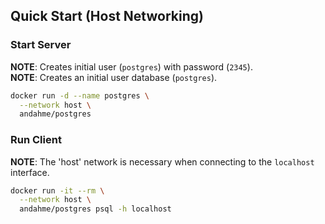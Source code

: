 ## Quick Start (Host Networking)

### Start Server
**NOTE**: Creates initial user (`postgres`) with password (`2345`).  
**NOTE**: Creates an initial user database (`postgres`).  
```bash
docker run -d --name postgres \
  --network host \
  andahme/postgres
```

### Run Client
**NOTE**: The 'host' network is necessary when connecting to the `localhost` interface.  
```bash
docker run -it --rm \
  --network host \
  andahme/postgres psql -h localhost
```

